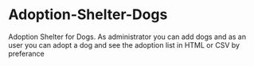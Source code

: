 # Adoption-Shelter-Dogs
Adoption Shelter for Dogs. As administrator you can add dogs and as an user you can adopt a dog and see the adoption list in HTML or CSV by preferance
